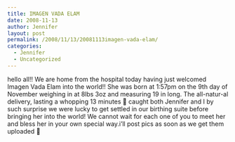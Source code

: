 ```yaml
---
title: IMAGEN VADA ELAM
date: 2008-11-13
author: Jennifer
layout: post
permalink: /2008/11/13/20081113imagen-vada-elam/
categories:
  - Jennifer
  - Uncategorized
---
```

hello all!! We are home from the hospital today having just welcomed Imagen Vada Elam into the world!! She was born at 1:57pm on the 9th day of November weighing in at 8lbs 3oz and measuring 19 in long. The all-natur-al delivery, lasting a whopping 13 minutes 🙂 caught both Jennifer and I by such surprise we were lucky to get settled in our birthing suite before bringing her into the world! We cannot wait for each one of you to meet her and bless her in your own special way.i&#8217;ll post pics as soon as we get them uploaded 🙂
